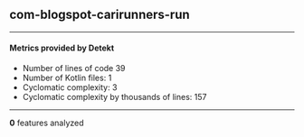 ## com-blogspot-carirunners-run
----
#### Metrics provided by Detekt
* Number of lines of code 39
* Number of Kotlin files: 1
* Cyclomatic complexity: 3
* Cyclomatic complexity by thousands of lines: 157 

----
**0** features analyzed



